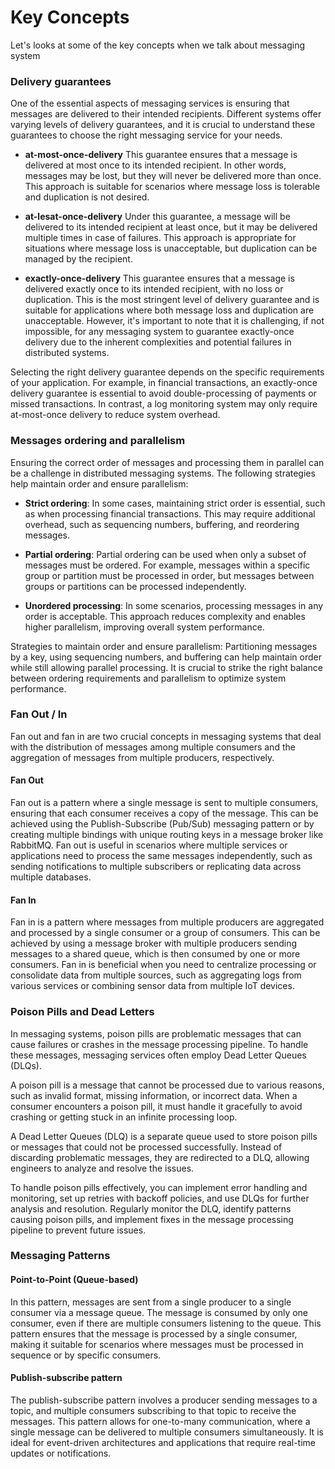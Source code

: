 # Key Concepts

Let's looks at some of the key concepts when we talk about messaging system


### Delivery guarantees			

One of the essential aspects of messaging services is ensuring that messages are delivered to their intended recipients. Different systems offer varying levels of delivery guarantees, and it is crucial to understand these guarantees to choose the right messaging service for your needs.

*   **at-most-once-delivery**  This guarantee ensures that a message is delivered at most once to its intended recipient. In other words, messages may be lost, but they will never be delivered more than once. This approach is suitable for scenarios where message loss is tolerable and duplication is not desired.

*   **at-lesat-once-delivery**  Under this guarantee, a message will be delivered to its intended recipient at least once, but it may be delivered multiple times in case of failures. This approach is appropriate for situations where message loss is unacceptable, but duplication can be managed by the recipient.

*   **exactly-once-delivery**  This guarantee ensures that a message is delivered exactly once to its intended recipient, with no loss or duplication. This is the most stringent level of delivery guarantee and is suitable for applications where both message loss and duplication are unacceptable. However, it's important to note that it is challenging, if not impossible, for any messaging system to guarantee exactly-once delivery due to the inherent complexities and potential failures in distributed systems.

Selecting the right delivery guarantee depends on the specific requirements of your application. For example, in financial transactions, an exactly-once delivery guarantee is essential to avoid double-processing of payments or missed transactions. In contrast, a log monitoring system may only require at-most-once delivery to reduce system overhead.


### Messages ordering and parallelism

Ensuring the correct order of messages and processing them in parallel can be a challenge in distributed messaging systems. The following strategies help maintain order and ensure parallelism:

* **Strict ordering**:  In some cases, maintaining strict order is essential, such as when processing financial transactions. This may require additional overhead, such as sequencing numbers, buffering, and reordering messages.

* **Partial ordering**:  Partial ordering can be used when only a subset of messages must be ordered. For example, messages within a specific group or partition must be processed in order, but messages between groups or partitions can be processed independently.

* **Unordered processing**:  In some scenarios, processing messages in any order is acceptable. This approach reduces complexity and enables higher parallelism, improving overall system performance.

Strategies to maintain order and ensure parallelism:
Partitioning messages by a key, using sequencing numbers, and buffering can help maintain order while still allowing parallel processing. It is crucial to strike the right balance between ordering requirements and parallelism to optimize system performance.


### Fan Out / In
Fan out and fan in are two crucial concepts in messaging systems that deal with the distribution of messages among multiple consumers and the aggregation of messages from multiple producers, respectively.

#### Fan Out
Fan out is a pattern where a single message is sent to multiple consumers, ensuring that each consumer receives a copy of the message. This can be achieved using the Publish-Subscribe (Pub/Sub) messaging pattern or by creating multiple bindings with unique routing keys in a message broker like RabbitMQ. Fan out is useful in scenarios where multiple services or applications need to process the same messages independently, such as sending notifications to multiple subscribers or replicating data across multiple databases.

#### Fan In
Fan in is a pattern where messages from multiple producers are aggregated and processed by a single consumer or a group of consumers. This can be achieved by using a message broker with multiple producers sending messages to a shared queue, which is then consumed by one or more consumers. Fan in is beneficial when you need to centralize processing or consolidate data from multiple sources, such as aggregating logs from various services or combining sensor data from multiple IoT devices.


### Poison Pills and Dead Letters
In messaging systems, poison pills are problematic messages that can cause failures or crashes in the message processing pipeline. To handle these messages, messaging services often employ Dead Letter Queues (DLQs).

A poison pill is a message that cannot be processed due to various reasons, such as invalid format, missing information, or incorrect data. When a consumer encounters a poison pill, it must handle it gracefully to avoid crashing or getting stuck in an infinite processing loop.

A Dead Letter Queues (DLQ) is a separate queue used to store poison pills or messages that could not be processed successfully. Instead of discarding problematic messages, they are redirected to a DLQ, allowing engineers to analyze and resolve the issues.

To handle poison pills effectively, you can implement error handling and monitoring, set up retries with backoff policies, and use DLQs for further analysis and resolution. Regularly monitor the DLQ, identify patterns causing poison pills, and implement fixes in the message processing pipeline to prevent future issues.


### Messaging Patterns

#### Point-to-Point (Queue-based)
In this pattern, messages are sent from a single producer to a single consumer via a message queue. The message is consumed by only one consumer, even if there are multiple consumers listening to the queue. This pattern ensures that the message is processed by a single consumer, making it suitable for scenarios where messages must be processed in sequence or by specific consumers.


#### Publish-subscribe pattern
The publish-subscribe pattern involves a producer sending messages to a topic, and multiple consumers subscribing to that topic to receive the messages. This pattern allows for one-to-many communication, where a single message can be delivered to multiple consumers simultaneously. It is ideal for event-driven architectures and applications that require real-time updates or notifications.



